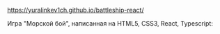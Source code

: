 https://yuralinkev1ch.github.io/battleship-react/

Игра "Морской бой", написанная на HTML5, CSS3, React, Typescript:
